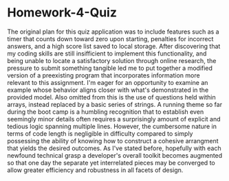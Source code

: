 # Homework-4-Quiz
The original plan for this quiz application was to include features such as a timer that counts down toward zero upon starting, penalties for incorrect answers, and a high score list saved to local storage. After discovering that my coding skills are still insifficient to implement this functionality, and being unable to locate a satisfactory solution through online research, the pressure to submit something tangible led me to put together a modified version of a preexisting program that incorporates information more relevant to this assignment. I'm eager for an opportunity to examine an example whose behavior aligns closer with what's demonstrated in the provided model. Also omitted from this is the use of questions held within arrays, instead replaced by a basic series of strings. 
A running theme so far during the boot camp is a humbling recognition that to establish even seemingly minor details often requires a surprisingly amount of explicit and tedious logic spanning multiple lines. However, the cumbersome nature in terms of code length is negligible in difficulty compared to simply possessing the ability of knowing how to construct a cohesive arrangment that yields the desired outcomes. As I've stated before, hopefully with each newfound technical grasp a developer's overall toolkit becomes augmented so that one day the separate yet interrelated pieces may be converged to allow greater efficiency and robustness in all facets of design. 
